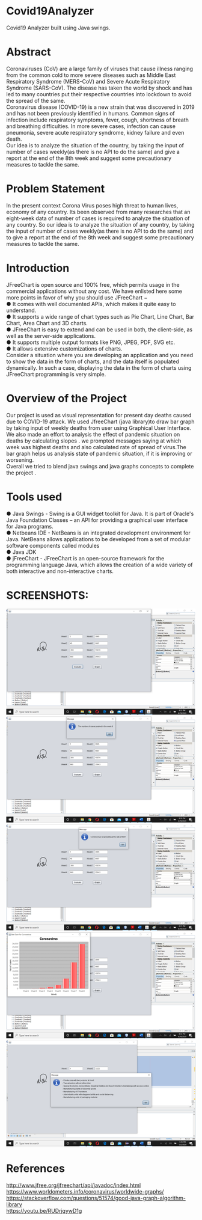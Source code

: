 # Covid19Analyzer
Covid19 Analyzer built using Java swings.

# Abstract
Coronaviruses (CoV) are a large family of viruses that cause illness ranging from the common cold to more severe diseases such as Middle East Respiratory Syndrome (MERS-CoV) and Severe Acute Respiratory Syndrome (SARS-CoV). The disease has taken the world by shock and has led to many countries put their respective countries into lockdown to avoid the spread of the same. <br />
Coronavirus disease (COVID-19) is a new strain that was discovered in 2019 and has not been previously identified in humans.
Common signs of infection include respiratory symptoms, fever, cough, shortness of breath and breathing difficulties. In more severe cases, infection can cause pneumonia, severe acute respiratory syndrome, kidney failure and even death. <br />
Our idea is to analyze the situation of the country, by taking the input of number of cases weekly(as there is no API to do the same) and give a report at the end of the 8th week and suggest some precautionary measures to tackle the same.

# Problem Statement
In the present context Corona Virus poses high threat to human lives, economy of any country. Its been observed from many researches that an eight-week data of number of cases is required to analyze the situation of any country. So our idea is to analyze the situation of any country, by taking the input of number of cases weekly(as there is no API to do the same) and to give a report at the end of the 8th week and suggest some precautionary measures to tackle the same.

# Introduction
JFreeChart is open source and 100% free, which permits usage in the commercial applications without any cost. We have enlisted here some more points in favor of why you should use JFreeChart − <br />
●	It comes with well documented APIs, which makes it quite easy to understand. <br />
●	It supports a wide range of chart types such as Pie Chart, Line Chart, Bar Chart, Area Chart and 3D charts. <br />
●	JFreeChart is easy to extend and can be used in both, the client-side, as well as the server-side applications. <br />
●	It supports multiple output formats like PNG, JPEG, PDF, SVG etc. <br />
●	It allows extensive customizations of charts. <br />
Consider a situation where you are developing an application and you need to show the data in the form of charts, and the data itself is populated dynamically. In such a case, displaying the data in the form of charts using JFreeChart programming is very simple.

# Overview of the Project
Our project is used as visual representation for present day deaths caused due to COVID-19 attack. We used JfreeChart (java library)to draw bar graph by taking input of weekly deaths from user using Graphical User Interface. <br />
We also made an effort to analysis the effect of pandemic situation on deaths by calculating slopes . we prompted messages saying at which week was highest deaths and also calculated rate of spread of virus.The bar graph helps us analysis state of pandemic situation, if it is improving or worsening. <br />
Overall we tried to blend java swings and java graphs concepts to complete the project .  <br /> 

# Tools used
●	Java Swings - Swing is a GUI widget toolkit for Java. It is part of Oracle's Java Foundation Classes – an API for providing a graphical user interface for Java programs. <br />
●	Netbeans IDE - NetBeans is an integrated development environment for Java. NetBeans allows applications to be developed from a set of modular software components called modules <br />
●	Java JDK <br />
●	jFreeChart - JFreeChart is an open-source framework for the programming language Java, which allows the creation of a wide variety of both interactive and non-interactive charts. <br />

# SCREENSHOTS:
![](screenshots/1.png)
![](screenshots/2.png)
![](screenshots/3.png)
![](screenshots/4.png)
![](screenshots/5.png)

# References
http://www.jfree.org/jfreechart/api/javadoc/index.html <br />
https://www.worldometers.info/coronavirus/worldwide-graphs/ <br />
https://stackoverflow.com/questions/51574/good-java-graph-algorithm-library <br />
https://youtu.be/RUDrjqywD1g <br />
